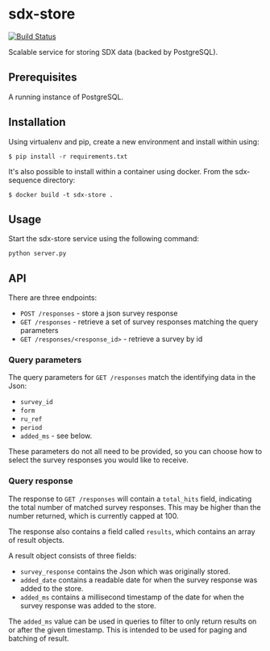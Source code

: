 # sdx-store

[![Build Status](https://travis-ci.org/ONSdigital/sdx-store.svg?branch=master)](https://travis-ci.org/ONSdigital/sdx-store)

Scalable service for storing SDX data (backed by PostgreSQL).

## Prerequisites

A running instance of PostgreSQL. 

## Installation

Using virtualenv and pip, create a new environment and install within using:

    $ pip install -r requirements.txt

It's also possible to install within a container using docker. From the sdx-sequence directory:

    $ docker build -t sdx-store .

## Usage

Start the sdx-store service using the following command:

    python server.py

## API

There are three endpoints:
 * `POST /responses` - store a json survey response
 * `GET /responses` - retrieve a set of survey responses matching the query parameters
 * `GET /responses/<response_id>` - retrieve a survey by id

### Query parameters

The query parameters for `GET /responses` match the identifying data in the Json:
 * `survey_id`
 * `form`
 * `ru_ref`
 * `period`
 * `added_ms` - see below.

 These parameters do not all need to be provided, so you can choose how to select the survey responses you would like to receive.

### Query response

The response to `GET /responses` will contain a `total_hits` field, indicating the total number
of matched survey responses. This may be higher than the number returned, which is currently capped at 100.

The response also contains a field called `results`, which contains an array of result objects.

A result object consists of three fields:
 * `survey_response` contains the Json which was originally stored.
 * `added_date` contains a readable date for when the survey response was added to the store.
 * `added_ms` contains a millisecond timestamp of the date for when the survey response was added to the store.

The `added_ms` value can be used in queries to filter to only return results on or after the given timestamp.
This is intended to be used for paging and batching of result.
